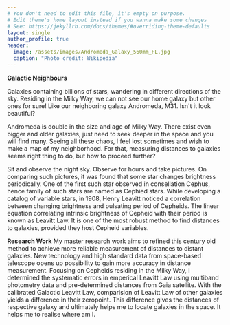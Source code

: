 ```yaml
---
# You don't need to edit this file, it's empty on purpose.
# Edit theme's home layout instead if you wanna make some changes
# See: https://jekyllrb.com/docs/themes/#overriding-theme-defaults
layout: single
author_profile: true
header:
  image: /assets/images/Andromeda_Galaxy_560mm_FL.jpg
  caption: "Photo credit: Wikipedia"
---
```


**Galactic Neighbours**

Galaxies containing billions of stars, wandering in different directions of the sky. Residing in the Milky Way, we can not see our home galaxy but other ones for sure! Like our neighboring galaxy Andromeda, M31. Isn't it look beautiful? 

Andromeda is double in the size and age of Milky Way. There exist even bigger and older galaxies, just need to seek deeper in the space and you will find many. Seeing all these chaos, I feel lost sometimes and wish to make a map of my neighborhood. For that, measuring distances to galaxies seems right thing to do, but how to proceed further? 

Sit and observe the night sky. Observe for hours and take pictures. On comparing such pictures, it was found that some star changes brightness periodically. One of the first such star observed in consellation Cephus, hence family of such stars are named as Cephied stars. While developing a catalog of variable stars, in 1908, Henry Leavitt noticed a correlation between changing brightness and pulsating period of Cepheids. The linear equation correlating intrinsic brightness of Cepheid with their period is known as Leavitt Law. It is one of the most  robust method to find distances to galaxies, provided they host Cepheid variables. 

**Research Work**
My master research work aims to refined this century old method to achieve more reliable measurement of distances to distant galaxies. New technology and high standard data from space-based telescope opens up possibility to gain more accuracy in distance measurement. Focusing on Cepheids residing in the Milky Way, I determined the systematic errors in emperical Leavitt Law using multiband photometry data and pre-determined distances from Gaia satellite. With the calibrated Galactic Leavitt Law, comparision of Leavitt Law of other galaxies yields a difference in their zeropoint. This difference gives the distances of respective galaxy and ultimately helps me to locate galaxies in the space. It helps me to realise where am I. 
